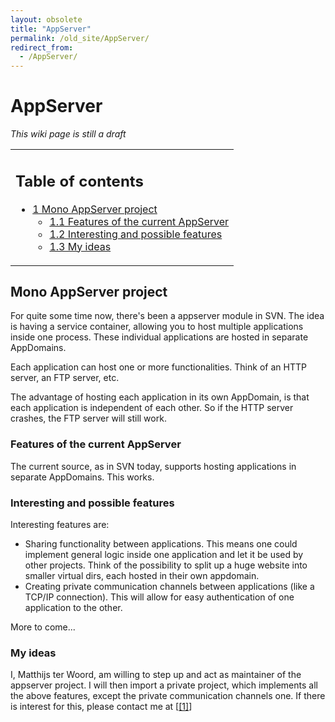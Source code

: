 ```yaml
---
layout: obsolete
title: "AppServer"
permalink: /old_site/AppServer/
redirect_from:
  - /AppServer/
---
```


AppServer
=========

*This wiki page is still a draft*

<table>
<col width="100%" />
<tbody>
<tr class="odd">
<td align="left"><h2>Table of contents</h2>
<ul>
<li><a href="#mono-appserver-project">1 Mono AppServer project</a>
<ul>
<li><a href="#features-of-the-current-appserver">1.1 Features of the current AppServer</a></li>
<li><a href="#interesting-and-possible-features">1.2 Interesting and possible features</a></li>
<li><a href="#my-ideas">1.3 My ideas</a></li>
</ul></li>
</ul></td>
</tr>
</tbody>
</table>

Mono AppServer project
----------------------

For quite some time now, there's been a appserver module in SVN. The idea is having a service container, allowing you to host multiple applications inside one process. These individual applications are hosted in separate AppDomains.

Each application can host one or more functionalities. Think of an HTTP server, an FTP server, etc.

The advantage of hosting each application in its own AppDomain, is that each application is independent of each other. So if the HTTP server crashes, the FTP server will still work.

### Features of the current AppServer

The current source, as in SVN today, supports hosting applications in separate AppDomains. This works.

### Interesting and possible features

Interesting features are:

-   Sharing functionality between applications. This means one could implement general logic inside one application and let it be used by other projects. Think of the possibility to split up a huge website into smaller virtual dirs, each hosted in their own appdomain.
-   Creating private communication channels between applications (like a TCP/IP connection). This will allow for easy authentication of one application to the other.

More to come...

### My ideas

I, Matthijs ter Woord, am willing to step up and act as maintainer of the appserver project. I will then import a private project, which implements all the above features, except the private communication channels one. If there is interest for this, please contact me at [[[1]](mailto:matthijsterwoord@gmail.com)]


